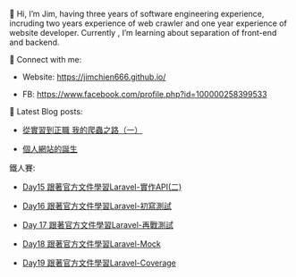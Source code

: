 👋 Hi, I’m Jim, having three years of software engineering experience, incruding two years experience of web crawler and one year experience of website developer.
Currently , I’m learning about separation of front-end and backend.


🤝 Connect with me:

- Website: https://jimchien666.github.io/

- FB: https://www.facebook.com/profile.php?id=100000258399533


📝 Latest Blog posts:
 
- [從實習到正職 我的爬蟲之路（一）](https://jimchien666.github.io/blog/post-2/)

- [個人網站的誕生](https://jimchien666.github.io/blog/post-1/)

鐵人賽:
- [Day15 跟著官方文件學習Laravel-實作API(二)](https://ithelp.ithome.com.tw/articles/10274378)

- [Day16 跟著官方文件學習Laravel-初寫測試](https://ithelp.ithome.com.tw/articles/10275037)

- [Day 17 跟著官方文件學習Laravel-再戰測試](https://ithelp.ithome.com.tw/articles/10275642)

- [Day18 跟著官方文件學習Laravel-Mock](https://ithelp.ithome.com.tw/articles/10276205)

- [Day19 跟著官方文件學習Laravel-Coverage](https://ithelp.ithome.com.tw/articles/10276731)
